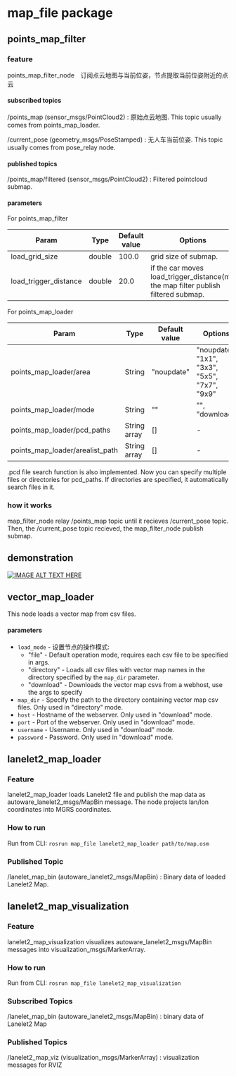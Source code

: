# map_file package

## points_map_filter

### feature

points_map_filter_node　订阅点云地图与当前位姿，节点提取当前位姿附近的点云


#### subscribed topics
/points_map (sensor_msgs/PointCloud2)  : 原始点云地图. This topic usually comes from points_map_loader.  

/current_pose (geometry_msgs/PoseStamped) : 无人车当前位姿. This topic usually comes from pose_relay node.  

#### published topics
/points_map/filtered (sensor_msgs/PointCloud2) : Filtered pointcloud submap.  

#### parameters

For points_map_filter

| Param | Type | Default value | Options |
|-------|------|---------------|-----------|
| load_grid_size | double | 100.0 | grid size of submap. |
| load_trigger_distance | double | 20.0 | if the car moves load_trigger_distance(m), the map filter publish filtered submap. |

For points_map_loader

| Param | Type | Default value | Options |
|-------|------|---------------|-----------|
| points_map_loader/area | String | "noupdate" | "noupdate", "1x1", "3x3", "5x5", "7x7", "9x9" |
| points_map_loader/mode | String | "" | "", "download" |
| points_map_loader/pcd_paths | String array | [] | - |
| points_map_loader/arealist_path | String array | [] | - |

.pcd file search function is also implemented. Now you can specify multiple files or directories for pcd_paths.
If directories are specified, it automatically search files in it.

### how it works
map_filter_node relay /points_map topic until it recieves /current_pose topic.  
Then, the /current_pose topic recieved, the map_filter_node publish submap.

## demonstration
[![IMAGE ALT TEXT HERE](http://img.youtube.com/vi/LpKIuI5b4DU/0.jpg)](http://www.youtube.com/watch?v=LpKIuI5b4DU)

## vector_map_loader

This node loads a vector map from csv files.

#### parameters

- `load_mode` - 设置节点的操作模式:
    - "file" - Default operation mode, requires each csv file to be specified in args.
    - "directory" - Loads all csv files with vector map names in the directory specified by the `map_dir` parameter.
    - "download" - Downloads the vector map csvs from a webhost, use the args to specify
- `map_dir` - Specify the path to the directory containing vector map csv files. Only used in "directory" mode.
- `host` - Hostname of the webserver. Only used in "download" mode.
- `port` - Port of the webserver. Only used in "download" mode.
- `username` - Username. Only used in "download" mode.
- `password` - Password. Only used in "download" mode.

## lanelet2_map_loader
### Feature
lanelet2_map_loader loads Lanelet2 file and publish the map data as autoware_lanelet2_msgs/MapBin message.
The node projects lan/lon coordinates into MGRS coordinates.

### How to run
Run from CLI:
`rosrun map_file lanelet2_map_loader path/to/map.osm`

### Published Topic
/lanelet_map_bin (autoware_lanelet2_msgs/MapBin) : Binary data of loaded Lanelet2 Map.

## lanelet2_map_visualization
### Feature
lanelet2_map_visualization visualizes autoware_lanelet2_msgs/MapBin messages into visualization_msgs/MarkerArray.

### How to run
Run from CLI:
`rosrun map_file lanelet2_map_visualization`

### Subscribed Topics
/lanelet_map_bin (autoware_lanelet2_msgs/MapBin) : binary data of Lanelet2 Map

### Published Topics
/lanelet2_map_viz (visualization_msgs/MarkerArray) : visualization messages for RVIZ
